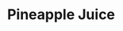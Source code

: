 ---
drink_image: "/images/drink-2.jpg"
title: "Pineapple Juice"
drink_content: "Far far away, behind the word mountains, far from the countries Vokalia and Consonantia"
drink_price: "$2.90"
type: "drink"

---